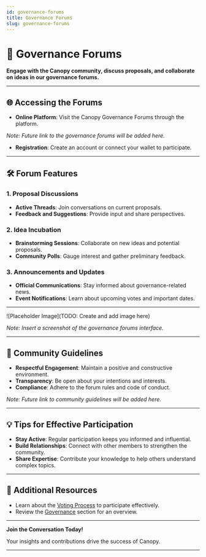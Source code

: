 ```yaml
---
id: governance-forums
title: Governance Forums
slug: governance-forums
---
```


# 💬 Governance Forums

**Engage with the Canopy community, discuss proposals, and collaborate on ideas in our governance forums.**

---

## 🌐 **Accessing the Forums**

- **Online Platform**: Visit the Canopy Governance Forums through the platform.

*Note: Future link to the governance forums will be added here.*

- **Registration**: Create an account or connect your wallet to participate.

---

## 🛠️ **Forum Features**

### **1. Proposal Discussions**

- **Active Threads**: Join conversations on current proposals.
- **Feedback and Suggestions**: Provide input and share perspectives.

### **2. Idea Incubation**

- **Brainstorming Sessions**: Collaborate on new ideas and potential proposals.
- **Community Polls**: Gauge interest and gather preliminary feedback.

### **3. Announcements and Updates**

- **Official Communications**: Stay informed about governance-related news.
- **Event Notifications**: Learn about upcoming votes and important dates.

---

![Placeholder Image](TODO: Create and add image here)

*Note: Insert a screenshot of the governance forums interface.*

---

## 🤝 **Community Guidelines**

- **Respectful Engagement**: Maintain a positive and constructive environment.
- **Transparency**: Be open about your intentions and interests.
- **Compliance**: Adhere to the forum rules and code of conduct.

*Note: Future link to community guidelines will be added here.*

---

## 💡 **Tips for Effective Participation**

- **Stay Active**: Regular participation keeps you informed and influential.
- **Build Relationships**: Connect with other members to strengthen the community.
- **Share Expertise**: Contribute your knowledge to help others understand complex topics.

---

## 📖 **Additional Resources**

- Learn about the [Voting Process](voting-process) to participate effectively.
- Review the [Governance](../key-features/governance) section for an overview.

---

**Join the Conversation Today!**

Your insights and contributions drive the success of Canopy.

---
